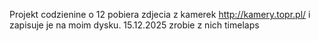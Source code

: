 Projekt codzienine o 12 pobiera zdjecia z kamerek http://kamery.topr.pl/ i zapisuje je na moim dysku.
15.12.2025 zrobie z nich timelaps
